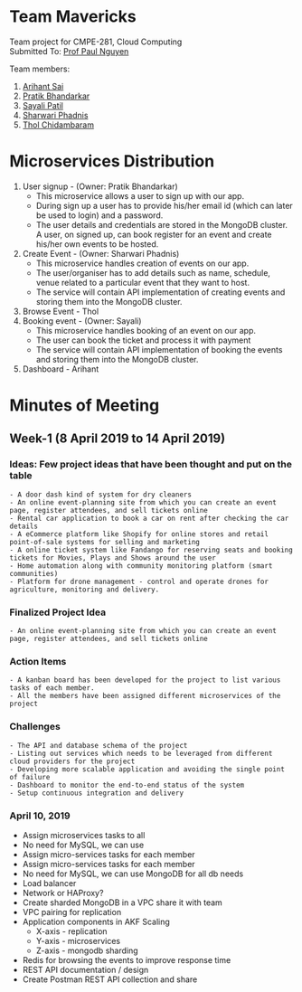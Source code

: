 # Team Mavericks
Team project for CMPE-281, Cloud Computing <br>
Submitted To: [Prof Paul Nguyen](https://github.com/paulnguyen)

Team members:
1. [Arihant Sai](https://github.com/Arihant1467)
2. [Pratik Bhandarkar](https://github.com/pratikb25)
3. [Sayali Patil](https://github.com/SayaliPatil)
4. [Sharwari Phadnis](https://github.com/sharwari09)
5. [Thol Chidambaram](https://github.com/thol)

# Microservices Distribution
1. User signup - (Owner: Pratik Bhandarkar)<br/>
   - This microservice allows a user to sign up with our app.
   - During sign up a user has to provide his/her email id (which can later be used to login) and a password.
   - The user details and credentials are stored in the MongoDB cluster. A user, on signed up, can book register for an
     event and create his/her own events to be hosted.
2. Create Event - (Owner: Sharwari Phadnis)<br>
   - This microservice handles creation of events on our app. 
   - The user/organiser has to add details such as name, schedule, venue related to a particular 
     event that they want to host. 
   - The service will contain API implementation of creating events and storing them into the MongoDB cluster.
3. Browse Event - Thol
4. Booking event - (Owner: Sayali)<br>
   - This microservice handles booking of an event on our app.
   - The user can book the ticket and process it with payment
   - The service will contain API implementation of booking the events and storing them into the MongoDB cluster.
5. Dashboard - Arihant

# Minutes of Meeting
## Week-1 (8 April 2019 to 14 April 2019)
### Ideas: Few project ideas that have been thought and put on the table
    - A door dash kind of system for dry cleaners 
    - An online event-planning site from which you can create an event page, register attendees, and sell tickets online
    - Rental car application to book a car on rent after checking the car details
    - A eCommerce platform like Shopify for online stores and retail point-of-sale systems for selling and marketing
    - A online ticket system like Fandango for reserving seats and booking tickets for Movies, Plays and Shows around the user
    - Home automation along with community monitoring platform (smart communities)
    - Platform for drone management - control and operate drones for agriculture, monitoring and delivery.

### Finalized Project Idea
    - An online event-planning site from which you can create an event page, register attendees, and sell tickets online

### Action Items
    - A kanban board has been developed for the project to list various tasks of each member.
    - All the members have been assigned different microservices of the project

### Challenges
    - The API and database schema of the project
    - Listing out services which needs to be leveraged from different cloud providers for the project
    - Developing more scalable application and avoiding the single point of failure
    - Dashboard to monitor the end-to-end status of the system
    - Setup continuous integration and delivery

### April 10, 2019
 - Assign microservices tasks to all
 - No need for MySQL, we can use 
 - Assign micro-services tasks for each member
 - Assign micro-services tasks for each member
 - No need for MySQL, we can use MongoDB for all db needs
 - Load balancer
 - Network or HAProxy?
 - Create sharded MongoDB in a VPC share it with team
 - VPC pairing for replication
 - Application components in AKF Scaling
     - X-axis - replication
     - Y-axis - microservices
     - Z-axis - mongodb sharding
 - Redis for browsing the events to improve response time
 - REST API documentation / design
 - Create Postman REST API collection and share

